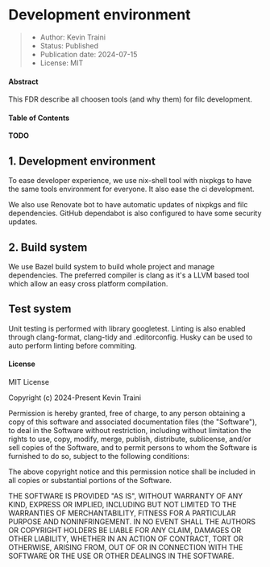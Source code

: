 # Development environment

> - Author: Kevin Traini
> - Status: Published
> - Publication date: 2024-07-15
> - License: MIT

#### Abstract

This FDR describe all choosen tools (and why them) for filc development.

#### Table of Contents

**TODO**

## 1. Development environment

To ease developer experience, we use nix-shell tool with nixpkgs to have the same tools environment for everyone. It also ease the ci development.

We also use Renovate bot to have automatic updates of nixpkgs and filc dependencies. GitHub dependabot is also configured to have some security updates.

## 2. Build system

We use Bazel build system to build whole project and manage dependencies. The preferred compiler is clang as it's a LLVM based tool which allow an easy cross platform compilation.

## Test system

Unit testing is performed with library googletest. Linting is also enabled through clang-format, clang-tidy and .editorconfig. Husky can be used to auto perform linting before commiting.

#### License

MIT License

Copyright (c) 2024-Present Kevin Traini

Permission is hereby granted, free of charge, to any person obtaining a copy
of this software and associated documentation files (the "Software"), to deal
in the Software without restriction, including without limitation the rights
to use, copy, modify, merge, publish, distribute, sublicense, and/or sell
copies of the Software, and to permit persons to whom the Software is
furnished to do so, subject to the following conditions:

The above copyright notice and this permission notice shall be included in all
copies or substantial portions of the Software.

THE SOFTWARE IS PROVIDED "AS IS", WITHOUT WARRANTY OF ANY KIND, EXPRESS OR
IMPLIED, INCLUDING BUT NOT LIMITED TO THE WARRANTIES OF MERCHANTABILITY,
FITNESS FOR A PARTICULAR PURPOSE AND NONINFRINGEMENT. IN NO EVENT SHALL THE
AUTHORS OR COPYRIGHT HOLDERS BE LIABLE FOR ANY CLAIM, DAMAGES OR OTHER
LIABILITY, WHETHER IN AN ACTION OF CONTRACT, TORT OR OTHERWISE, ARISING FROM,
OUT OF OR IN CONNECTION WITH THE SOFTWARE OR THE USE OR OTHER DEALINGS IN THE
SOFTWARE.